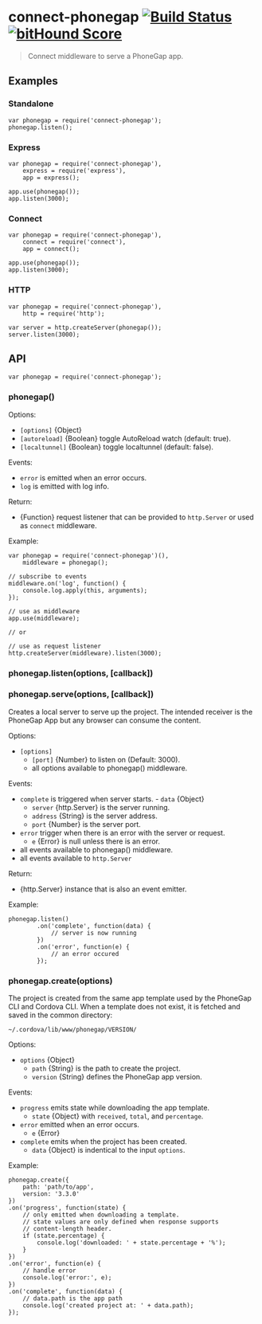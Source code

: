 # connect-phonegap [![Build Status][travis-ci-img]][travis-ci-url] [![bitHound Score][bithound-img]][bithound-url]

> Connect middleware to serve a PhoneGap app.

## Examples

### Standalone

    var phonegap = require('connect-phonegap');
    phonegap.listen();

### Express

    var phonegap = require('connect-phonegap'),
        express = require('express'),
        app = express();

    app.use(phonegap());
    app.listen(3000);

### Connect

    var phonegap = require('connect-phonegap'),
        connect = require('connect'),
        app = connect();

    app.use(phonegap());
    app.listen(3000);

### HTTP

    var phonegap = require('connect-phonegap'),
        http = require('http');

    var server = http.createServer(phonegap());
    server.listen(3000);

## API

    var phonegap = require('connect-phonegap');

### phonegap()

Options:

  - `[options]` {Object}
  - `[autoreload]` {Boolean} toggle AutoReload watch (default: true).
  - `[localtunnel]` {Boolean} toggle localtunnel (default: false).

Events:

  - `error` is emitted when an error occurs.
  - `log` is emitted with log info.

Return:

  - {Function} request listener that can be provided to `http.Server` or
    used as `connect` middleware.

Example:

    var phonegap = require('connect-phonegap')(),
        middleware = phonegap();

    // subscribe to events
    middleware.on('log', function() {
        console.log.apply(this, arguments);
    });

    // use as middleware
    app.use(middleware);

    // or

    // use as request listener
    http.createServer(middleware).listen(3000);

### phonegap.listen(options, [callback])
### phonegap.serve(options, [callback])

Creates a local server to serve up the project. The intended
receiver is the PhoneGap App but any browser can consume the
content.

Options:

  - `[options]`
    - `[port]` {Number} to listen on (Default: 3000).
    - all options available to phonegap() middleware.

Events:

   - `complete` is triggered when server starts.
    - `data` {Object}
      - `server` {http.Server} is the server running.
      - `address` {String} is the server address.
      - `port` {Number} is the server port.
  - `error` trigger when there is an error with the server or request.
    - `e` {Error} is null unless there is an error.
  - all events available to phonegap() middleware.
  - all events available to `http.Server`

Return:

  - {http.Server} instance that is also an event emitter.

Example:

    phonegap.listen()
            .on('complete', function(data) {
                // server is now running
            })
            .on('error', function(e) {
                // an error occured
            });

### phonegap.create(options)

The project is created from the same app template used by the PhoneGap CLI
and Cordova CLI. When a template does not exist, it is fetched and saved
in the common directory:

    ~/.cordova/lib/www/phonegap/VERSION/

Options:

  - `options` {Object}
    - `path` {String} is the path to create the project.
    - `version` {String} defines the PhoneGap app version.

Events:

  - `progress` emits state while downloading the app template.
    - `state` {Object} with `received`, `total`, and `percentage`.
  - `error` emitted when an error occurs.
    - `e` {Error}
  - `complete` emits when the project has been created.
    - `data` {Object} is indentical to the input `options`.

Example:

    phonegap.create({
        path: 'path/to/app',
        version: '3.3.0'
    })
    .on('progress', function(state) {
        // only emitted when downloading a template.
        // state values are only defined when response supports
        // content-length header.
        if (state.percentage) {
            console.log('downloaded: ' + state.percentage + '%');
        }
    })
    .on('error', function(e) {
        // handle error
        console.log('error:', e);
    })
    .on('complete', function(data) {
        // data.path is the app path
        console.log('created project at: ' + data.path);
    });

[travis-ci-img]: https://travis-ci.org/phonegap/connect-phonegap.svg?branch=master
[travis-ci-url]: http://travis-ci.org/phonegap/connect-phonegap
[bithound-img]: https://www.bithound.io/github/phonegap/connect-phonegap/badges/score.svg
[bithound-url]: https://www.bithound.io/github/phonegap/connect-phonegap

